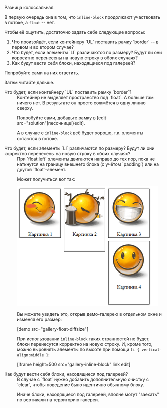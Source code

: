 Разница колоссальная. 

В первую очередь она в том, что `inline-block` продолжают участвовать в потоке, а `float` -- нет.

Чтобы её ощутить, достаточно задать себе следующие вопросы:

<ol>
<li>Что произойдёт, если контейнеру `UL` поставить рамку `border` -- в первом и во втором случае?</li>
<li>Что будет, если элементы `LI` различаются по размеру? Будут ли они корректно перенесены на новую строку в обоих случаях?</li>
<li>Как будут вести себя блоки, находящиеся под галереей?</ul>
</ol>

Попробуйте сами на них ответить.

Затем читайте дальше.


<dl>
<dt>Что будет, если контейнеру `UL` поставить рамку `border`?</dt>
<dd>Контейнер не выделяет пространство под `float`. А больше там ничего нет. В результате он просто сожмётся в одну линию сверху.

Попробуйте сами, добавьте рамку в [edit src="solution"]песочнице[/edit].

А в случае с `inline-block` всё будет хорошо, т.к. элементы остаются в потоке.
</dd>
<dt>Что будет, если элементы `LI` различаются по размеру? Будут ли они корректно перенесены на новую строку в обоих случаях?</dt>
<dd>При `float:left` элементы двигаются направо до тех пор, пока не наткнутся на границу внешнего блока (с учётом `padding`) или на другой `float`-элемент. 

Может получиться вот так:

<img src="gallery-float-diffsize.png">

Вы можете увидеть это, открыв демо-галерею в отдельном окне и изменяя его размер:

[demo src="gallery-float-diffsize"]

При использовании `inline-block` таких странностей не будет, блоки перенесутся корректно на новую строку. И, кроме того, можно выровнять элементы по высоте при помощи `li { vertical-align:middle }`: 

[iframe height=500 src="gallery-inline-block" link edit]
</dd>
<dt>Как будут вести себя блоки, находящиеся под галереей?</dt>
<dd>В случае с `float` нужно добавить дополнительную очистку с `clear`, чтобы поведение было идентично обычному блоку. 

Иначе блоки, находящиеся под галереей, вполне могут "заехать" по вертикали на территорию галереи.</dd>
</dl>